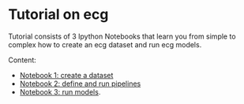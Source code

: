# Tutorial on ecg

Tutorial consists of 3 Ipython Notebooks that learn you from simple to complex how to create an ecg dataset and run ecg models.

Content:
* [Notebook 1: create a dataset](https://github.com/analysiscenter/ecg/blob/unify_models/doc/ecg_tutorial_part_1.ipynb)
* [Notebook 2: define and run pipelines](https://github.com/analysiscenter/ecg/blob/unify_models/doc/ecg_tutorial_part_2.ipynb)
* [Notebook 3: run models](https://github.com/analysiscenter/ecg/blob/unify_models/doc/ecg_tutorial_part_3.ipynb).